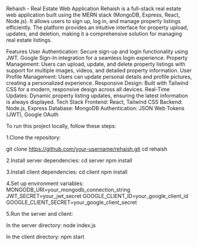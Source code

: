 Rehaish - Real Estate Web Application Rehaish is a full-stack real estate web application built using the MERN stack (MongoDB, Express, React, Node.js). It allows users to sign up, log in, and manage property listings efficiently. The platform provides an intuitive interface for property upload, updates, and deletion, making it a comprehensive solution for managing real estate listings.

Features User Authentication: Secure sign-up and login functionality using JWT. Google Sign-In integration for a seamless login experience. Property Management: Users can upload, update, and delete property listings with support for multiple images, videos, and detailed property information. User Profile Management: Users can update personal details and profile pictures, creating a personalized experience. Responsive Design: Built with Tailwind CSS for a modern, responsive design across all devices. Real-Time Updates: Dynamic property listing updates, ensuring the latest information is always displayed. Tech Stack Frontend: React, Tailwind CSS Backend: Node.js, Express Database: MongoDB Authentication: JSON Web Tokens (JWT), Google OAuth

To run this project locally, follow these steps:

1.Clone the repository:

git clone https://github.com/your-username/rehaish.git cd rehaish

2.Install server dependencies: cd server npm install

3.Install client dependencies: cd client npm install

4.Set up environment variables: MONGODB_URI=your_mongodb_connection_string JWT_SECRET=your_jwt_secret GOOGLE_CLIENT_ID=your_google_client_id GOOGLE_CLIENT_SECRET=your_google_client_secret

5.Run the server and client:

In the server directory: node index.js

In the client directory: npm start
